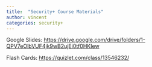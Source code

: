 ```yaml
---
title:  "Security+ Course Materials"
author: vincent
categories: security+
---
```


Google Slides: <https://drive.google.com/drive/folders/1-QPV7eOlbVUF4jk9wB2ujEi0tf0HKIew>

Flash Cards: <https://quizlet.com/class/13546232/>

